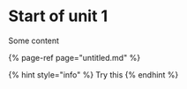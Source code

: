 # Start of unit 1

Some content 

{% page-ref page="untitled.md" %}

{% hint style="info" %}
Try this
{% endhint %}

